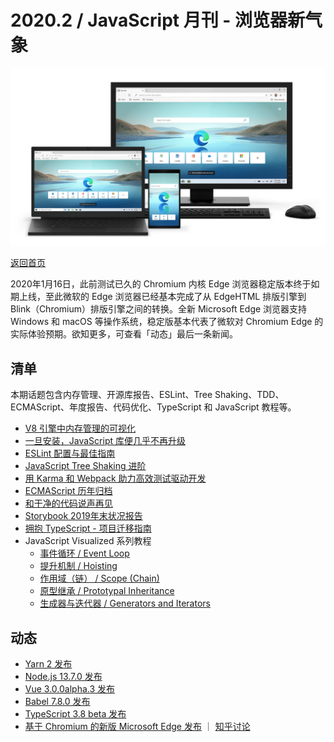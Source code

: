 # 2020.2 / JavaScript 月刊 - 浏览器新气象

![](./img/02.jpeg )

[返回首页](https://github.com/hijiangtao/javascript-articles-monthly)

2020年1月16日，此前测试已久的 Chromium 内核 Edge 浏览器稳定版本终于如期上线，至此微软的 Edge 浏览器已经基本完成了从 EdgeHTML 排版引擎到 Blink（Chromium）排版引擎之间的转换。全新 Microsoft Edge 浏览器支持 Windows 和 macOS 等操作系统，稳定版基本代表了微软对 Chromium Edge 的实际体验预期。欲知更多，可查看「动态」最后一条新闻。

## 清单

本期话题包含内存管理、开源库报告、ESLint、Tree Shaking、TDD、ECMAScript、年度报告、代码优化、TypeScript 和 JavaScript 教程等。

* [V8 引擎中内存管理的可视化](https://deepu.tech/memory-management-in-v8/)
* [一旦安装，JavaScript 库便几乎不再升级](https://blog.cloudflare.com/javascript-libraries-are-almost-never-updated/)
* [ESLint 配置与最佳指南](https://blog.geographer.fr/eslint-guide)
* [JavaScript Tree Shaking 进阶](https://medium.com/@bluepnume/javascript-tree-shaking-like-a-pro-7bf96e139eb7)
* [用 Karma 和 Webpack 助力高效测试驱动开发](https://bambooengineering.io/efficient-tdd-with-karma-and-webpack/)
* [ECMAScript 历年归档](https://www.ecma-international.org/archive/ecmascript/)
* [和干净的代码说声再见](https://overreacted.io/goodbye-clean-code/)
* [Storybook 2019年末状况报告](https://medium.com/storybookjs/state-of-storybook-2019-b6a91ac79b74)
* [拥抱 TypeScript - 项目迁移指南](https://www.twilio.com/blog/move-to-typescript)
* JavaScript Visualized 系列教程
    * [事件循环 / Event Loop](https://dev.to/lydiahallie/javascript-visualized-event-loop-3dif)
    * [提升机制 / Hoisting](https://dev.to/lydiahallie/javascript-visualized-hoisting-478h)
    * [作用域（链） / Scope (Chain)](https://dev.to/lydiahallie/javascript-visualized-scope-chain-13pd)
    * [原型继承 / Prototypal Inheritance](https://dev.to/lydiahallie/javascript-visualized-prototypal-inheritance-47co)
    * [生成器与迭代器 / Generators and Iterators](https://dev.to/lydiahallie/javascript-visualized-generators-and-iterators-e36)

## 动态

* [Yarn 2 发布](https://dev.to/arcanis/introducing-yarn-2-4eh1)
* [Node.js 13.7.0 发布](https://nodejs.org/en/blog/release/v13.7.0/)
* [Vue 3.0.0alpha.3 发布](https://github.com/vuejs/vue-next/releases/tag/v3.0.0-alpha.3)
* [Babel 7.8.0 发布](https://babeljs.io/blog/2020/01/11/7.8.0)
* [TypeScript 3.8 beta 发布](https://devblogs.microsoft.com/typescript/announcing-typescript-3-8-beta/)
* [基于 Chromium 的新版 Microsoft Edge 发布](https://blogs.windows.com/windowsexperience/2020/01/15/new-year-new-browser-the-new-microsoft-edge-is-out-of-preview-and-now-available-for-download/) ｜ [知乎讨论](https://www.zhihu.com/question/366521765)